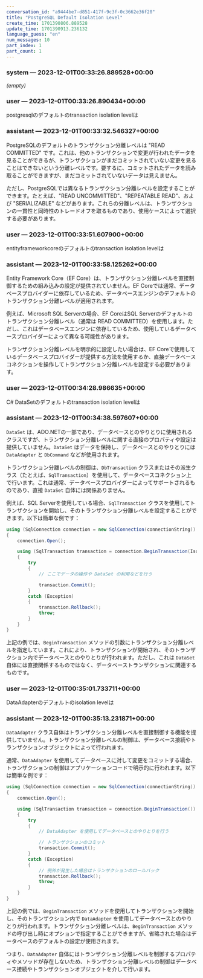 ```yaml
---
conversation_id: "a9444be7-d851-417f-9c3f-0c3662e36f20"
title: "PostgreSQL Default Isolation Level"
create_time: 1701390806.889528
update_time: 1701390913.236132
language_guess: "en"
num_messages: 10
part_index: 1
part_count: 1
---
```


### system — 2023-12-01T00:33:26.889528+00:00

_(empty)_

### user — 2023-12-01T00:33:26.890434+00:00

postgresqlのデフォルトのtransaction isolation levelは

### assistant — 2023-12-01T00:33:32.546327+00:00

PostgreSQLのデフォルトのトランザクション分離レベルは "READ COMMITTED" です。これは、他のトランザクションで変更が行われたデータを見ることができるが、トランザクションがまだコミットされていない変更を見ることはできないという分離レベルです。要するに、コミットされたデータを読み取ることができますが、まだコミットされていないデータは見えません。

ただし、PostgreSQLでは異なるトランザクション分離レベルを設定することができます。たとえば、"READ UNCOMMITTED"、"REPEATABLE READ"、および "SERIALIZABLE" などがあります。これらの分離レベルは、トランザクションの一貫性と同時性のトレードオフを取るものであり、使用ケースによって選択する必要があります。

### user — 2023-12-01T00:33:51.607900+00:00

entityframeworkcoreのデフォルトのtransaction isolation levelは

### assistant — 2023-12-01T00:33:58.125262+00:00

Entity Framework Core（EF Core）は、トランザクション分離レベルを直接制御するための組み込みの設定が提供されていません。EF Coreでは通常、データベースプロバイダーに依存しているため、データベースエンジンのデフォルトのトランザクション分離レベルが適用されます。

例えば、Microsoft SQL Serverの場合、EF CoreはSQL Serverのデフォルトのトランザクション分離レベル（通常は READ COMMITTED）を使用します。ただし、これはデータベースエンジンに依存しているため、使用しているデータベースプロバイダーによって異なる可能性があります。

トランザクション分離レベルを明示的に設定したい場合は、EF Coreで使用しているデータベースプロバイダーが提供する方法を使用するか、直接データベースコネクションを操作してトランザクション分離レベルを設定する必要があります。

### user — 2023-12-01T00:34:28.986635+00:00

C# DataSetのデフォルトのtransaction isolation levelは

### assistant — 2023-12-01T00:34:38.597607+00:00

`DataSet` は、ADO.NETの一部であり、データベースとのやりとりに使用されるクラスですが、トランザクション分離レベルに関する直接のプロパティや設定は提供していません。`DataSet` はデータを保持し、データベースとのやりとりには `DataAdapter` と `DbCommand` などが使用されます。

トランザクション分離レベルの制御は、`DbTransaction` クラスまたはその派生クラス（たとえば、`SqlTransaction`）を使用して、データベースコネクション上で行います。これは通常、データベースプロバイダーによってサポートされるものであり、直接 `DataSet` 自体には関係ありません。

例えば、SQL Serverを使用している場合、`SqlTransaction` クラスを使用してトランザクションを開始し、そのトランザクション分離レベルを設定することができます。以下は簡単な例です：

```csharp
using (SqlConnection connection = new SqlConnection(connectionString))
{
    connection.Open();

    using (SqlTransaction transaction = connection.BeginTransaction(IsolationLevel.ReadCommitted))
    {
        try
        {
            // ここでデータの操作や DataSet の利用などを行う

            transaction.Commit();
        }
        catch (Exception)
        {
            transaction.Rollback();
            throw;
        }
    }
}
```

上記の例では、`BeginTransaction` メソッドの引数にトランザクション分離レベルを指定しています。これにより、トランザクションが開始され、そのトランザクション内でデータベースとのやりとりが行われます。ただし、これは `DataSet` 自体には直接関係するものではなく、データベーストランザクションに関連するものです。

### user — 2023-12-01T00:35:01.733711+00:00

DataAdapterのデフォルトのisolation levelは

### assistant — 2023-12-01T00:35:13.231871+00:00

`DataAdapter` クラス自体はトランザクション分離レベルを直接制御する機能を提供していません。トランザクション分離レベルの制御は、データベース接続やトランザクションオブジェクトによって行われます。

通常、`DataAdapter` を使用してデータベースに対して変更をコミットする場合、トランザクションの制御はアプリケーションコードで明示的に行われます。以下は簡単な例です：

```csharp
using (SqlConnection connection = new SqlConnection(connectionString))
{
    connection.Open();

    using (SqlTransaction transaction = connection.BeginTransaction())
    {
        try
        {
            // DataAdapter を使用してデータベースとのやりとりを行う

            // トランザクションのコミット
            transaction.Commit();
        }
        catch (Exception)
        {
            // 例外が発生した場合はトランザクションのロールバック
            transaction.Rollback();
            throw;
        }
    }
}
```

上記の例では、`BeginTransaction` メソッドを使用してトランザクションを開始し、そのトランザクション内で `DataAdapter` を使用してデータベースとのやりとりが行われます。トランザクション分離レベルは、`BeginTransaction` メソッドの呼び出し時にオプションで指定することができますが、省略された場合はデータベースのデフォルトの設定が使用されます。

つまり、`DataAdapter` 自体にはトランザクション分離レベルを制御するプロパティやメソッドが存在しないため、トランザクション分離レベルの制御はデータベース接続やトランザクションオブジェクトを介して行います。
